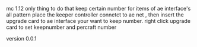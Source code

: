 mc 1.12 
only thing to do that keep certain number for items of ae interface's all pattern
place the keeper controller connetct to ae net  , then insert the upgrade card to ae interface your want to keep number.  right click upgrade card to set keepnumber and percraft number

version 0.0.1 
